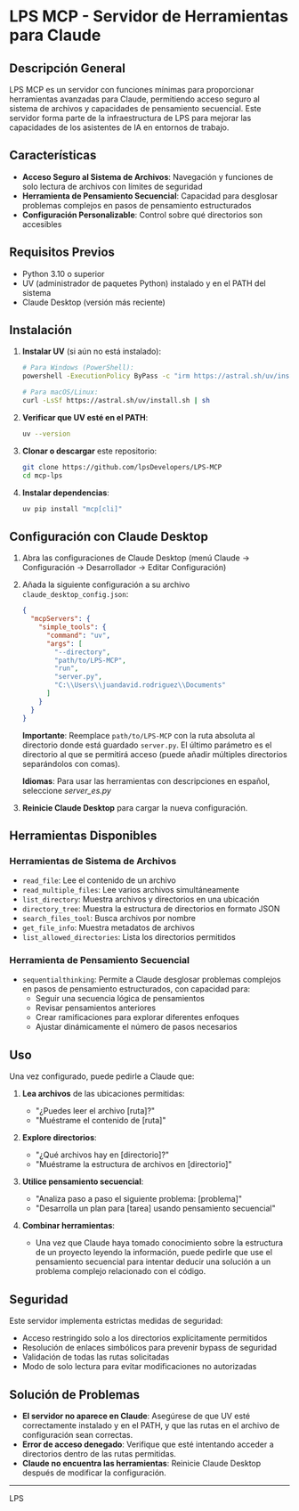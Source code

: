 # LPS MCP - Servidor de Herramientas para Claude

## Descripción General

LPS MCP es un servidor con funciones mínimas para proporcionar herramientas avanzadas para Claude, permitiendo acceso seguro al sistema de archivos y capacidades de pensamiento secuencial. Este servidor forma parte de la infraestructura de LPS para mejorar las capacidades de los asistentes de IA en entornos de trabajo.


## Características

- **Acceso Seguro al Sistema de Archivos**: Navegación y funciones de solo lectura de archivos con límites de seguridad
- **Herramienta de Pensamiento Secuencial**: Capacidad para desglosar problemas complejos en pasos de pensamiento estructurados
- **Configuración Personalizable**: Control sobre qué directorios son accesibles

## Requisitos Previos

- Python 3.10 o superior
- UV (administrador de paquetes Python) instalado y en el PATH del sistema
- Claude Desktop (versión más reciente)

## Instalación

1. **Instalar UV** (si aún no está instalado):

   ```bash
   # Para Windows (PowerShell):
   powershell -ExecutionPolicy ByPass -c "irm https://astral.sh/uv/install.ps1 | iex"
   
   # Para macOS/Linux:
   curl -LsSf https://astral.sh/uv/install.sh | sh
   ```

2. **Verificar que UV esté en el PATH**:

   ```bash
   uv --version
   ```

3. **Clonar o descargar** este repositorio:

   ```bash
   git clone https://github.com/lpsDevelopers/LPS-MCP
   cd mcp-lps
   ```

4. **Instalar dependencias**:

   ```bash
   uv pip install "mcp[cli]"
   ```

## Configuración con Claude Desktop

1. Abra las configuraciones de Claude Desktop (menú Claude → Configuración → Desarrollador → Editar Configuración)

2. Añada la siguiente configuración a su archivo `claude_desktop_config.json`:

   ```json
   {
     "mcpServers": {
       "simple_tools": {
         "command": "uv",
         "args": [
           "--directory",
           "path/to/LPS-MCP",
           "run",
           "server.py",
           "C:\\Users\\juandavid.rodriguez\\Documents"
         ]
       }
     }
   }
   ```

   **Importante**: Reemplace `path/to/LPS-MCP` con la ruta absoluta al directorio donde está guardado `server.py`. El último parámetro es el directorio al que se permitirá acceso (puede añadir múltiples directorios separándolos con comas).

   **Idiomas**: Para usar las herramientas con descripciones en español, seleccione *server_es.py*

3. **Reinicie Claude Desktop** para cargar la nueva configuración.

## Herramientas Disponibles

### Herramientas de Sistema de Archivos

- `read_file`: Lee el contenido de un archivo
- `read_multiple_files`: Lee varios archivos simultáneamente
- `list_directory`: Muestra archivos y directorios en una ubicación
- `directory_tree`: Muestra la estructura de directorios en formato JSON
- `search_files_tool`: Busca archivos por nombre
- `get_file_info`: Muestra metadatos de archivos
- `list_allowed_directories`: Lista los directorios permitidos

### Herramienta de Pensamiento Secuencial

- `sequentialthinking`: Permite a Claude desglosar problemas complejos en pasos de pensamiento estructurados, con capacidad para:
  - Seguir una secuencia lógica de pensamientos
  - Revisar pensamientos anteriores
  - Crear ramificaciones para explorar diferentes enfoques
  - Ajustar dinámicamente el número de pasos necesarios

## Uso

Una vez configurado, puede pedirle a Claude que:

1. **Lea archivos** de las ubicaciones permitidas:
   - "¿Puedes leer el archivo [ruta]?"
   - "Muéstrame el contenido de [ruta]"

2. **Explore directorios**:
   - "¿Qué archivos hay en [directorio]?"
   - "Muéstrame la estructura de archivos en [directorio]"

3. **Utilice pensamiento secuencial**:
   - "Analiza paso a paso el siguiente problema: [problema]"
   - "Desarrolla un plan para [tarea] usando pensamiento secuencial"

4. **Combinar herramientas**:
    - Una vez que Claude haya tomado conocimiento sobre la estructura de un proyecto leyendo la información, puede pedirle que use el pensamiento secuencial para intentar deducir una solución a un problema complejo relacionado con el código.

## Seguridad

Este servidor implementa estrictas medidas de seguridad:

- Acceso restringido solo a los directorios explícitamente permitidos
- Resolución de enlaces simbólicos para prevenir bypass de seguridad
- Validación de todas las rutas solicitadas
- Modo de solo lectura para evitar modificaciones no autorizadas

## Solución de Problemas

- **El servidor no aparece en Claude**: Asegúrese de que UV esté correctamente instalado y en el PATH, y que las rutas en el archivo de configuración sean correctas.
- **Error de acceso denegado**: Verifique que esté intentando acceder a directorios dentro de las rutas permitidas.
- **Claude no encuentra las herramientas**: Reinicie Claude Desktop después de modificar la configuración.

---

LPS
